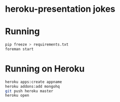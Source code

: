 heroku-presentation jokes
=============================

# Running

``` bash
pip freeze > requirements.txt
foreman start
```

# Running on Heroku

``` bash
heroku apps:create appname
heroku addons:add mongohq
git push heroku master
heroku open
```
